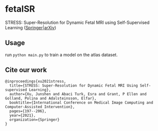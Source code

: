 # fetalSR

STRESS: Super-Resolution for Dynamic Fetal MRI using Self-Supervised Learning ([Springer](https://link.springer.com/chapter/10.1007/978-3-030-87234-2_19)|[arXiv](https://arxiv.org/abs/2106.12407))

## Usage

run ```python main.py``` to train a model on the atlas dataset.

## Cite our work

```
@inproceedings{xu2021stress,
  title={STRESS: Super-Resolution for Dynamic Fetal MRI Using Self-supervised Learning},
  author={Xu, Junshen and Abaci Turk, Esra and Grant, P Ellen and Golland, Polina and Adalsteinsson, Elfar},
  booktitle={International Conference on Medical Image Computing and Computer-Assisted Intervention},
  pages={197--206},
  year={2021},
  organization={Springer}
}
```
